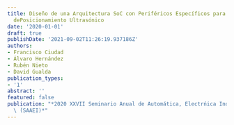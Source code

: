 ```yaml
---
title: Diseño de una Arquitectura SoC con Periféricos Específicos para un Sistema
  dePosicionamiento Ultrasónico
date: '2020-01-01'
draft: true
publishDate: '2021-09-02T11:26:19.937186Z'
authors:
- Francisco Ciudad
- Álvaro Hernández
- Rubén Nieto
- David Gualda
publication_types:
- '1'
abstract: ''
featured: false
publication: "*2020 XXVII Seminario Anual de Automática, Electrńica Industrial e Instrumentaci'\
  \ ́(SAAEI)*"
---
```



